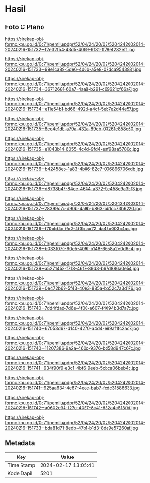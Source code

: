 # Hasil

## Foto C Plano

https://sirekap-obj-formc.kpu.go.id/0c71/pemilu/pdpr/52/04/24/20/02/5204242002014-20240216-151732--f2e32f54-43d5-4099-9f31-ff78ef232ef1.jpg

https://sirekap-obj-formc.kpu.go.id/0c71/pemilu/pdpr/52/04/24/20/02/5204242002014-20240216-151733--99e1ca89-5de6-4d6b-a5e8-02dca9543981.jpg

https://sirekap-obj-formc.kpu.go.id/0c71/pemilu/pdpr/52/04/24/20/02/5204242002014-20240216-151734--36712681-60a7-4aa8-b291-c69621cf66a7.jpg

https://sirekap-obj-formc.kpu.go.id/0c71/pemilu/pdpr/52/04/24/20/02/5204242002014-20240216-151734--e11e54b1-bd66-492d-a4cf-5eb7e2d44e57.jpg

https://sirekap-obj-formc.kpu.go.id/0c71/pemilu/pdpr/52/04/24/20/02/5204242002014-20240216-151735--8ee4e1db-a79a-432a-89cb-03261e858c60.jpg

https://sirekap-obj-formc.kpu.go.id/0c71/pemilu/pdpr/52/04/24/20/02/5204242002014-20240216-151735--e1043b14-6055-4c4d-9fd4-eaf98aa5780c.jpg

https://sirekap-obj-formc.kpu.go.id/0c71/pemilu/pdpr/52/04/24/20/02/5204242002014-20240216-151736--b42458eb-1a83-4b86-82c7-006896706edb.jpg

https://sirekap-obj-formc.kpu.go.id/0c71/pemilu/pdpr/52/04/24/20/02/5204242002014-20240216-151736--d8738b47-84ce-4644-a372-9c458e9a3bf3.jpg

https://sirekap-obj-formc.kpu.go.id/0c71/pemilu/pdpr/52/04/24/20/02/5204242002014-20240216-151737--28399c7c-d90b-4a9b-b863-bb1cc73b6220.jpg

https://sirekap-obj-formc.kpu.go.id/0c71/pemilu/pdpr/52/04/24/20/02/5204242002014-20240216-151738--f79ebf4c-ffc2-4f9b-aa72-da48e093c4ae.jpg

https://sirekap-obj-formc.kpu.go.id/0c71/pemilu/pdpr/52/04/24/20/02/5204242002014-20240216-151738--b033f070-90e5-409f-b148-6658a2e0d6e4.jpg

https://sirekap-obj-formc.kpu.go.id/0c71/pemilu/pdpr/52/04/24/20/02/5204242002014-20240216-151739--a5271458-f718-46f7-89d3-b67d886a0e54.jpg

https://sirekap-obj-formc.kpu.go.id/0c71/pemilu/pdpr/52/04/24/20/02/5204242002014-20240216-151739--0e472b69-5f43-4063-885a-bb52c7a3d176.jpg

https://sirekap-obj-formc.kpu.go.id/0c71/pemilu/pdpr/52/04/24/20/02/5204242002014-20240216-151740--7dd4fdad-7d6e-4f00-a607-f4094b3d7a7c.jpg

https://sirekap-obj-formc.kpu.go.id/0c71/pemilu/pdpr/52/04/24/20/02/5204242002014-20240216-151740--67053d62-d140-4270-a4d4-e99af1fc2ad7.jpg

https://sirekap-obj-formc.kpu.go.id/0c71/pemilu/pdpr/52/04/24/20/02/5204242002014-20240216-151740--11207386-9a2a-460c-9376-bd58d947c67c.jpg

https://sirekap-obj-formc.kpu.go.id/0c71/pemilu/pdpr/52/04/24/20/02/5204242002014-20240216-151741--934f90f9-e3c1-4bf6-9eeb-5cbca06beb4c.jpg

https://sirekap-obj-formc.kpu.go.id/0c71/pemilu/pdpr/52/04/24/20/02/5204242002014-20240216-151741--925aa634-4e67-4eee-bab7-fcdc31586633.jpg

https://sirekap-obj-formc.kpu.go.id/0c71/pemilu/pdpr/52/04/24/20/02/5204242002014-20240216-151742--a0602e34-f27c-4057-8c41-632a4c513fbf.jpg

https://sirekap-obj-formc.kpu.go.id/0c71/pemilu/pdpr/52/04/24/20/02/5204242002014-20240216-151733--bda81d71-8edb-47b1-b1d3-8de9e57260af.jpg


## Metadata

| Key        | Value               |
| ---------- | ------------------- |
| Time Stamp | 2024-02-17 13:05:41 |
| Kode Dapil | 5201                |



